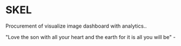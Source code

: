 # SKEL
Procurement of visualize image dashboard with analytics..


"Love the son with all your heart and the earth for it is all you will be" -

